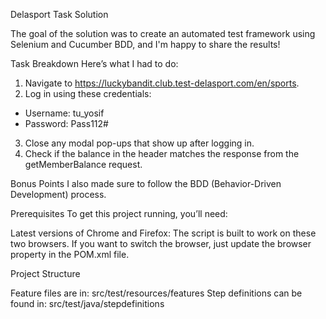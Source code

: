 Delasport Task Solution

The goal of the solution was to create an automated test framework using Selenium and Cucumber BDD, and I'm happy to share the results!

Task Breakdown
Here’s what I had to do:
1. Navigate to https://luckybandit.club.test-delasport.com/en/sports.
2. Log in using these credentials:
- Username: tu_yosif
- Password: Pass112#
3. Close any modal pop-ups that show up after logging in.
4. Check if the balance in the header matches the response from the getMemberBalance request.

Bonus Points
I also made sure to follow the BDD (Behavior-Driven Development) process.

Prerequisites
To get this project running, you’ll need:

Latest versions of Chrome and Firefox: The script is built to work on these two browsers. If you want to switch the browser, just update the browser property in the POM.xml file.

Project Structure

Feature files are in: src/test/resources/features
Step definitions can be found in: src/test/java/stepdefinitions
